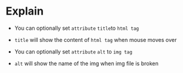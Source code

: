 # Explain

* You can optionally set `attribute` `title`to `html tag`
* `title` will show the content of `html tag` when mouse moves over

* You can optionally set `attribute` `alt` to `img tag`
* `alt` will show the name of the img when img file is broken
